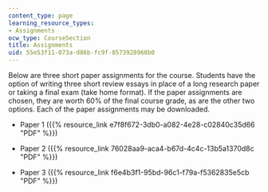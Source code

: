 ```yaml
---
content_type: page
learning_resource_types:
- Assignments
ocw_type: CourseSection
title: Assignments
uid: 55e53f11-073a-d86b-fc9f-0573928960b0
---
```


Below are three short paper assignments for the course. Students have the option of writing three short review essays in place of a long research paper or taking a final exam (take home format). If the paper assignments are chosen, they are worth 60% of the final course grade, as are the other two options. Each of the paper assignments may be downloaded.

*   Paper 1 ({{% resource_link e7f8f672-3db0-a082-4e28-c02840c35d66 "PDF" %}})
*   Paper 2 ({{% resource_link 76028aa9-aca4-b67d-4c4c-13b5a1370d8c "PDF" %}})
    
*   Paper 3 ({{% resource_link f6e4b3f1-95bd-96c1-f79a-f5362835e5cb "PDF" %}})